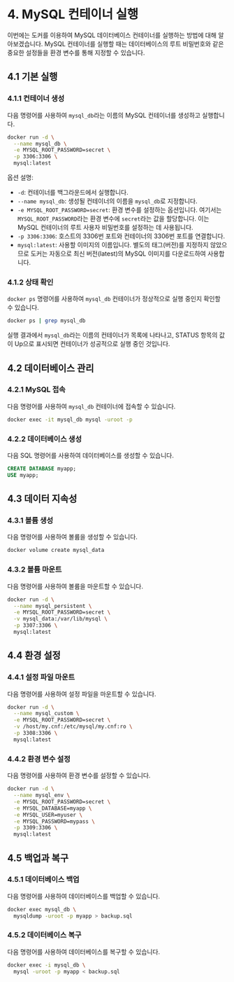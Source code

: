 # 4. MySQL 컨테이너 실행

이번에는 도커를 이용하여 MySQL 데이터베이스 컨테이너를 실행하는 방법에 대해 알아보겠습니다. MySQL 컨테이너를 실행할 때는 데이터베이스의 루트 비밀번호와 같은 중요한 설정들을 환경 변수를 통해 지정할 수 있습니다.

## 4.1 기본 실행

### 4.1.1 컨테이너 생성
다음 명령어를 사용하여 `mysql_db`라는 이름의 MySQL 컨테이너를 생성하고 실행합니다.

```bash
docker run -d \
  --name mysql_db \
  -e MYSQL_ROOT_PASSWORD=secret \
  -p 3306:3306 \
  mysql:latest
```

옵션 설명:

- `-d`: 컨테이너를 백그라운드에서 실행합니다.
- `--name mysql_db`: 생성될 컨테이너의 이름을 `mysql_db`로 지정합니다.
- `-e MYSQL_ROOT_PASSWORD=secret`: 환경 변수를 설정하는 옵션입니다. 여기서는 `MYSQL_ROOT_PASSWORD`라는 환경 변수에 `secret`라는 값을 할당합니다. 이는 MySQL 컨테이너의 루트 사용자 비밀번호를 설정하는 데 사용됩니다.
- `-p 3306:3306`: 호스트의 3306번 포트와 컨테이너의 3306번 포트를 연결합니다.
- `mysql:latest`: 사용할 이미지의 이름입니다. 별도의 태그(버전)를 지정하지 않았으므로 도커는 자동으로 최신 버전(latest)의 MySQL 이미지를 다운로드하여 사용합니다.

### 4.1.2 상태 확인
`docker ps` 명령어를 사용하여 `mysql_db` 컨테이너가 정상적으로 실행 중인지 확인할 수 있습니다.

```bash
docker ps | grep mysql_db
```

실행 결과에서 `mysql_db`라는 이름의 컨테이너가 목록에 나타나고, STATUS 항목의 값이 Up으로 표시되면 컨테이너가 성공적으로 실행 중인 것입니다.

## 4.2 데이터베이스 관리

### 4.2.1 MySQL 접속
다음 명령어를 사용하여 `mysql_db` 컨테이너에 접속할 수 있습니다.

```bash
docker exec -it mysql_db mysql -uroot -p
```

### 4.2.2 데이터베이스 생성
다음 SQL 명령어를 사용하여 데이터베이스를 생성할 수 있습니다.

```sql
CREATE DATABASE myapp;
USE myapp;
```

## 4.3 데이터 지속성

### 4.3.1 볼륨 생성
다음 명령어를 사용하여 볼륨을 생성할 수 있습니다.

```bash
docker volume create mysql_data
```

### 4.3.2 볼륨 마운트
다음 명령어를 사용하여 볼륨을 마운트할 수 있습니다.

```bash
docker run -d \
  --name mysql_persistent \
  -e MYSQL_ROOT_PASSWORD=secret \
  -v mysql_data:/var/lib/mysql \
  -p 3307:3306 \
  mysql:latest
```

## 4.4 환경 설정

### 4.4.1 설정 파일 마운트
다음 명령어를 사용하여 설정 파일을 마운트할 수 있습니다.

```bash
docker run -d \
  --name mysql_custom \
  -e MYSQL_ROOT_PASSWORD=secret \
  -v /host/my.cnf:/etc/mysql/my.cnf:ro \
  -p 3308:3306 \
  mysql:latest
```

### 4.4.2 환경 변수 설정
다음 명령어를 사용하여 환경 변수를 설정할 수 있습니다.

```bash
docker run -d \
  --name mysql_env \
  -e MYSQL_ROOT_PASSWORD=secret \
  -e MYSQL_DATABASE=myapp \
  -e MYSQL_USER=myuser \
  -e MYSQL_PASSWORD=mypass \
  -p 3309:3306 \
  mysql:latest
```

## 4.5 백업과 복구

### 4.5.1 데이터베이스 백업
다음 명령어를 사용하여 데이터베이스를 백업할 수 있습니다.

```bash
docker exec mysql_db \
  mysqldump -uroot -p myapp > backup.sql
```

### 4.5.2 데이터베이스 복구
다음 명령어를 사용하여 데이터베이스를 복구할 수 있습니다.

```bash
docker exec -i mysql_db \
  mysql -uroot -p myapp < backup.sql